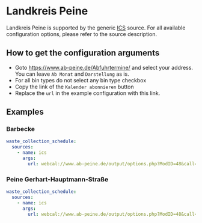 # Landkreis Peine

Landkreis Peine is supported by the generic [ICS](/doc/source/ics.md) source. For all available configuration options, please refer to the source description.


## How to get the configuration arguments

- Goto <https://www.ab-peine.de/Abfuhrtermine/> and select your address. You can leave `Ab Monat` and `Darstellung` as is.
- For all bin types do not select any bin type checkbox
- Copy the link of the `Kalender abonnieren` button
- Replace the `url` in the example configuration with this link.

## Examples

### Barbecke

```yaml
waste_collection_schedule:
  sources:
    - name: ics
      args:
        url: webcal://www.ab-peine.de/output/options.php?ModID=48&call=webcal&&pois=3660.301
```
### Peine Gerhart-Hauptmann-Straße

```yaml
waste_collection_schedule:
  sources:
    - name: ics
      args:
        url: webcal://www.ab-peine.de/output/options.php?ModID=48&call=webcal&&pois=3660.166
```
